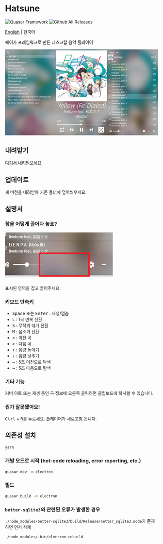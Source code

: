 # Hatsune
![Quasar Framework](https://img.shields.io/badge/Quasar-Framework-1976D2?style=flat-square&logo=quasar)
![Github All Releases](https://img.shields.io/github/downloads/ghj1214kr/hatsune/total?color=39c5bb&style=flat-square)

[English](https://github.com/ghj1214kr/hatsune#readme) | 한국어

퀘이사 프레임워크로 만든 데스크탑 음악 플레이어

![Screenshot](screenshot.png)

## 내려받기

[여기서 내려받으세요](https://github.com/ghj1214kr/hatsune/releases/latest).

## 업데이트

새 버전을 내려받아 기존 폴더에 덮어씌우세요.

## 설명서

### 창을 어떻게 끌어다 놓죠?

![Dragzone](dragzone.png)

표시된 영역을 잡고 끌어주세요.

### 키보드 단축키

- <kbd>Space</kbd> 또는 <kbd>Enter</kbd> : 재생/멈춤   
- <kbd>L</kbd> : 1곡 반복 전환   
- <kbd>S</kbd> : 무작위 섞기 전환   
- <kbd>M</kbd> : 음소거 전환  
- <kbd><</kbd> : 이전 곡   
- <kbd>></kbd> : 다음 곡   
- <kbd>↑</kbd> : 음량 높이기   
- <kbd>↓</kbd> : 음량 낮추기   
- <kbd>←</kbd> : 5초 이전으로 탐색  
- <kbd>→</kbd> : 5초 다음으로 탐색  

### 기타 기능

커버 아트 또는 재생 중인 곡 정보에 오른쪽 클릭하면 클립보드에 복사할 수 있습니다.

### 뭔가 잘못됐어요!

<kbd>Ctrl</kbd> + <kbd>R</kbd>를 누르세요. 플레이어가 새로고침 됩니다.

## 의존성 설치
```bash
yarn
```

### 개발 모드로 시작 (hot-code reloading, error reporting, etc.)
```bash
quasar dev -m electron
```

### 빌드
```bash
quasar build -m electron
```

### `better-sqlite3`와 관련된 오류가 발생한 경우
`./node_modules/better-sqlite3/build/Release/better_sqlite3.node`가 존재하면 먼저 삭제
```bash
./node_modules/.bin/electron-rebuild
```
